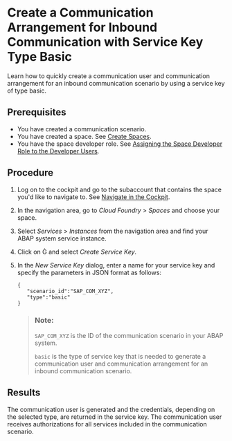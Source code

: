 <!-- loio1cc5a1da02594b93a70f6c0fe2bfdfe8 -->

# Create a Communication Arrangement for Inbound Communication with Service Key Type Basic

Learn how to quickly create a communication user and communication arrangement for an inbound communication scenario by using a service key of type basic.



<a name="loio1cc5a1da02594b93a70f6c0fe2bfdfe8__prereq_wzz_g1y_qjb"/>

## Prerequisites

-   You have created a communication scenario.
-   You have created a space. See [Create Spaces](https://help.sap.com/viewer/65de2977205c403bbc107264b8eccf4b/Cloud/en-US/2f6ed22ccf424dae84345f4500c2d8ea.html).
-   You have the space developer role. See [Assigning the Space Developer Role to the Developer Users](https://help.sap.com/viewer/a96b1df8525f41f79484717368e30626/Cloud/en-US/967fc4e2b1314cf7afc7d7043b53e566.html).



## Procedure

1.  Log on to the cockpit and go to the subaccount that contains the space you'd like to navigate to. See [Navigate in the Cockpit](https://help.sap.com/viewer/65de2977205c403bbc107264b8eccf4b/Cloud/en-US/0874895f1f78459f9517da55a11ffebd.html).

2.  In the navigation area, go to *Cloud Foundry* \> *Spaces* and choose your space.

3.  Select *Services* \> *Instances* from the navigation area and find your ABAP system service instance.

4.  Click on     and select *Create Service Key*.

5.  In the *New Service Key* dialog, enter a name for your service key and specify the parameters in JSON format as follows:

    ```
    {
       "scenario_id":"SAP_COM_XYZ",
       "type":"basic"
    }
    
    ```

    > ### Note:  
    > `SAP_COM_XYZ` is the ID of the communication scenario in your ABAP system.
    > 
    >  `basic` is the type of service key that is needed to generate a communication user and communication arrangement for an inbound communication scenario.




<a name="loio1cc5a1da02594b93a70f6c0fe2bfdfe8__result_lfm_1dy_qjb"/>

## Results

The communication user is generated and the credentials, depending on the selected type, are returned in the service key. The communication user receives authorizations for all services included in the communication scenario.

